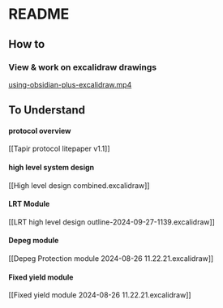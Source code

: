 # README

## How to 

### View & work on excalidraw drawings

[using-obsidian-plus-excalidraw.mp4](https://1drv.ms/v/s!AkpLDvaxKiuKx7VUzoZEuvj3_HScFg?e=eNYuoc)


## To Understand

#### protocol overview 

[[Tapir protocol litepaper v1.1]]
#### high level system design 

[[High level design combined.excalidraw]]

#### LRT Module 

[[LRT high level design outline-2024-09-27-1139.excalidraw]]

#### Depeg module 

[[Depeg Protection module 2024-08-26 11.22.21.excalidraw]]

#### Fixed yield module 

[[Fixed yield module 2024-08-26 11.22.21.excalidraw]]
